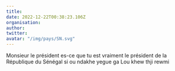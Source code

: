 ```yaml
---
title: 
date: 2022-12-22T00:38:23.106Z
organisation: 
author: 
twitter: 
avatar: "/img/pays/SN.svg"
---
```


Monsieur le président es-ce que tu est vraiment le président de la République du Sénégal si ou ndakhe yegue ga Lou khew thji rewmi